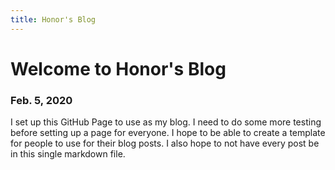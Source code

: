 ```yaml
---
title: Honor's Blog
---
```


# Welcome to Honor's Blog

### Feb. 5, 2020
I set up this GitHub Page to use as my blog. I need to do some more testing before setting up a page for everyone. I hope to be able to create a template for people to use for their blog posts. I also hope to not have every post be in this single markdown file.

